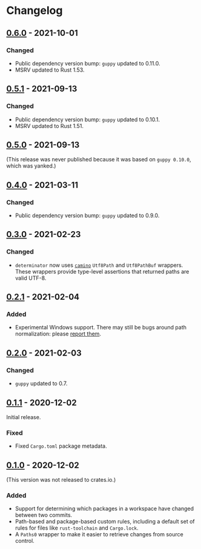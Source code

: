 # Changelog

## [0.6.0] - 2021-10-01

### Changed

- Public dependency version bump: `guppy` updated to 0.11.0.
- MSRV updated to Rust 1.53.

## [0.5.1] - 2021-09-13

### Changed

- Public dependency version bump: `guppy` updated to 0.10.1.
- MSRV updated to Rust 1.51.

## [0.5.0] - 2021-09-13

(This release was never published because it was based on `guppy 0.10.0`, which was yanked.)

## [0.4.0] - 2021-03-11

### Changed

- Public dependency version bump: `guppy` updated to 0.9.0.

## [0.3.0] - 2021-02-23

### Changed

- `determinator` now uses [`camino`](https://crates.io/crates/camino) `Utf8Path` and `Utf8PathBuf` wrappers. These wrappers
  provide type-level assertions that returned paths are valid UTF-8.

## [0.2.1] - 2021-02-04

### Added

* Experimental Windows support. There may still be bugs around path normalization: please [report them](https://github.com/facebookincubator/cargo-guppy/issues/new).

## [0.2.0] - 2021-02-03

### Changed

* `guppy` updated to 0.7.

## [0.1.1] - 2020-12-02

Initial release.

### Fixed

* Fixed `Cargo.toml` package metadata.

## [0.1.0] - 2020-12-02

(This version was not released to crates.io.)

### Added

* Support for determining which packages in a workspace have changed between two commits.
* Path-based and package-based custom rules, including a default set of rules for files like `rust-toolchain` and `Cargo.lock`.
* A `Paths0` wrapper to make it easier to retrieve changes from source control.

[0.6.0]: https://github.com/facebookincubator/cargo-guppy/releases/tag/determinator-0.6.0
[0.5.1]: https://github.com/facebookincubator/cargo-guppy/releases/tag/determinator-0.5.1
[0.5.0]: https://github.com/facebookincubator/cargo-guppy/releases/tag/determinator-0.5.0
[0.4.0]: https://github.com/facebookincubator/cargo-guppy/releases/tag/determinator-0.4.0
[0.3.0]: https://github.com/facebookincubator/cargo-guppy/releases/tag/determinator-0.3.0
[0.2.1]: https://github.com/facebookincubator/cargo-guppy/releases/tag/determinator-0.2.1
[0.2.0]: https://github.com/facebookincubator/cargo-guppy/releases/tag/determinator-0.2.0
[0.1.1]: https://github.com/facebookincubator/cargo-guppy/releases/tag/determinator-0.1.1
[0.1.0]: https://github.com/facebookincubator/cargo-guppy/releases/tag/determinator-0.1.0
